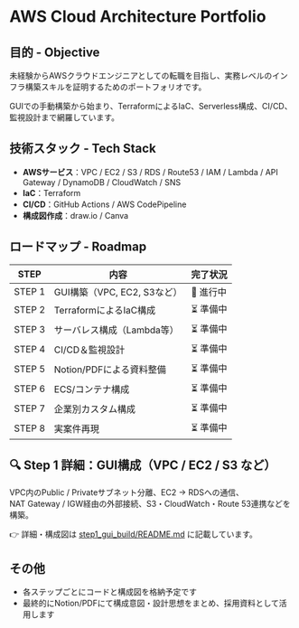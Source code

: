 # AWS Cloud Architecture Portfolio

## 目的 - Objective
未経験からAWSクラウドエンジニアとしての転職を目指し、実務レベルのインフラ構築スキルを証明するためのポートフォリオです。

GUIでの手動構築から始まり、TerraformによるIaC、Serverless構成、CI/CD、監視設計まで網羅しています。

## 技術スタック - Tech Stack
- **AWSサービス**：VPC / EC2 / S3 / RDS / Route53 / IAM / Lambda / API Gateway / DynamoDB / CloudWatch / SNS
- **IaC**：Terraform
- **CI/CD**：GitHub Actions / AWS CodePipeline
- **構成図作成**：draw.io / Canva

## ロードマップ - Roadmap
| STEP | 内容 | 完了状況 |
|------|------|----------|
| STEP 1 | GUI構築（VPC, EC2, S3など） | 🔄 進行中 |
| STEP 2 | TerraformによるIaC構成 | ⏳ 準備中 |
| STEP 3 | サーバレス構成（Lambda等） | ⏳ 準備中 |
| STEP 4 | CI/CD＆監視設計 | ⏳ 準備中 |
| STEP 5 | Notion/PDFによる資料整備 | ⏳ 準備中 |
| STEP 6 | ECS/コンテナ構成 | ⏳ 準備中 |
| STEP 7 | 企業別カスタム構成 | ⏳ 準備中 |
| STEP 8 | 実案件再現 | ⏳ 準備中 |

## 🔍 Step 1 詳細：GUI構成（VPC / EC2 / S3 など）

VPC内のPublic / Privateサブネット分離、EC2 → RDSへの通信、  
NAT Gateway / IGW経由の外部接続、S3・CloudWatch・Route 53連携などを構築。

👉 詳細・構成図は [step1_gui_build/README.md](./step1_gui_build/README.md) に記載しています。

## その他
- 各ステップごとにコードと構成図を格納予定です
- 最終的にNotion/PDFにて構成意図・設計思想をまとめ、採用資料として活用します
